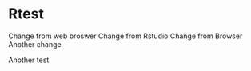 # Rtest
Change from web broswer
Change from Rstudio
Change from Browser
Another change

Another test